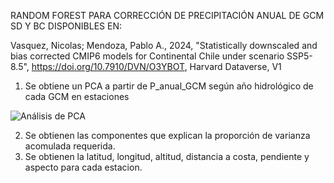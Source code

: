 
RANDOM FOREST PARA CORRECCIÓN DE PRECIPITACIÓN ANUAL DE GCM SD Y BC DISPONIBLES EN:

Vasquez, Nicolas; Mendoza, Pablo A., 2024, "Statistically downscaled and bias corrected CMIP6 models for Continental Chile under scenario SSP5-8.5", https://doi.org/10.7910/DVN/O3YBOT, Harvard Dataverse, V1

1. Se obtiene un PCA a partir de P_anual_GCM según año hidrológico de cada GCM en estaciones

![Análisis de PCA](https://raw.githubusercontent.com/FelipeRivas5492/RF_corrPP/main/PCA.png)

2. Se obtienen las componentes que explican la proporción de varianza acomulada requerida.
3. Se obtienen la latitud, longitud, altitud, distancia a costa, pendiente y aspecto para cada estacion.




